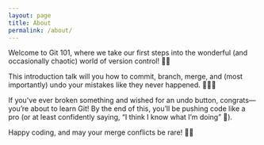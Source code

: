 ```yaml
---
layout: page
title: About
permalink: /about/
---
```


Welcome to Git 101, where we take our first steps into the wonderful (and occasionally chaotic) world of version control! 🎩✨

This introduction talk will you how to commit, branch, merge, and (most importantly) undo your mistakes like they never happened. 🕵️‍♂️💨

If you've ever broken something and wished for an undo button, congrats—you’re about to learn Git! By the end of this, you’ll be pushing code like a pro (or at least confidently saying, “I think I know what I’m doing” 🤞).

Happy coding, and may your merge conflicts be rare! 🚀🐙

